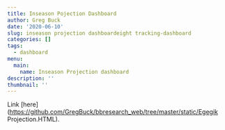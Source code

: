 ```yaml
---
title: Inseason Pojection Dashboard
author: Greg Buck
date: '2020-06-10'
slug: inseason projection dashboardeight tracking-dashboard
categories: []
tags:
  - dashboard
menu:
  main:
    name: Inseason Projection dashboard  
description: ''
thumbnail: ''
---
```




Link [here](https://github.com/GregBuck/bbresearch_web/tree/master/static/Egegik Projection.HTML).



